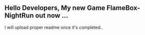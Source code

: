 Hello Developers, My new Game **FlameBox-NightRun** out now ...
---

I will upload proper readme once it's completed..
